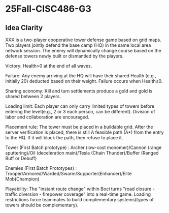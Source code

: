 # 25Fall-CISC486-G3

## Idea Clarity
XXX is a two-player cooperative tower defense game based on grid maps. Two players jointly defend the base camp (HQ) in the same local area network session. The enemy will dynamically change course based on the defense towers newly built or dismantled by the players.

Victory: Health>0 at the end of all waves.

Failure: Any enemy arriving at the HQ will have their shared Health (e.g., initially 20) deducted based on their weight. Failure occurs when Health≤0.

Sharing economy: Kill and turn settlements produce a gold and gold is shared between 2 players.

Loading limit: Each player can only carry limited types of towers before entering the level(e.g., 2 or 3 each person, can be different). Division of labor and collaboration are encouraged.

Placement rule: The tower must be placed in a buildable grid. After the server verification is placed, there is still A feasible path (A*) from the entry to the HQ. If it will block the path, then refuse to place it.

Tower (First Batch prototype) :
Archer (low-cost monomer)/Cannon (range sputtering)/Oil (deceleration main)/Tesla (Chain Thunder)/Buffer (Ranged Buff or Debuff)

Enemies (First Batch Prototypes) : Trooper/Armored/Warded/Swarm/Supporter(Enhancer)/Elite Mob(Champion)

Playability: The "instant route change" within Boci turns "road closure - traffic diversion - firepower coverage" into a real-time game. Loading restrictions force teammates to build complementary systems(types of towers should be complementary).